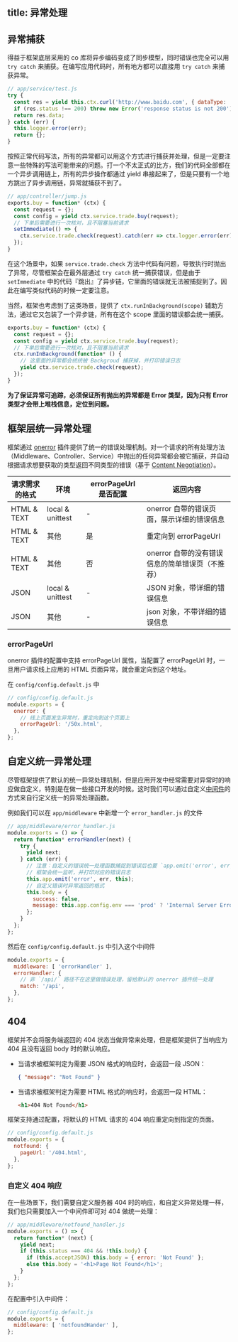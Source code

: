title: 异常处理
---

## 异常捕获

得益于框架底层采用的 co 库将异步编码变成了同步模型，同时错误也完全可以用 `try catch` 来捕获。在编写应用代码时，所有地方都可以直接用 `try catch` 来捕获异常。

```js
// app/service/test.js
try {
  const res = yield this.ctx.curl('http://www.baidu.com', { dataType: 'json' });
  if (res.status !== 200) throw new Error('response status is not 200');
  return res.data;
} catch (err) {
  this.logger.error(err);
  return {};
}
```

按照正常代码写法，所有的异常都可以用这个方式进行捕获并处理，但是一定要注意一些特殊的写法可能带来的问题。打一个不太正式的比方，我们的代码全部都在一个异步调用链上，所有的异步操作都通过 yield 串接起来了，但是只要有一个地方跳出了异步调用链，异常就捕获不到了。

```js
// app/controller/jump.js
exports.buy = function* (ctx) {
  const request = {};
  const config = yield ctx.service.trade.buy(request);
  // 下单后需要进行一次核对，且不阻塞当前请求
  setImmediate(() => {
    ctx.service.trade.check(request).catch(err => ctx.logger.error(err));
  });
}
```

在这个场景中，如果 `service.trade.check` 方法中代码有问题，导致执行时抛出了异常，尽管框架会在最外层通过 `try catch` 统一捕获错误，但是由于 `setImmediate` 中的代码『跳出』了异步链，它里面的错误就无法被捕捉到了。因此在编写类似代码的时候一定要注意。

当然，框架也考虑到了这类场景，提供了 `ctx.runInBackground(scope)` 辅助方法，通过它又包装了一个异步链，所有在这个 scope 里面的错误都会统一捕获。

```js
exports.buy = function* (ctx) {
  const request = {};
  const config = yield ctx.service.trade.buy(request);
  // 下单后需要进行一次核对，且不阻塞当前请求
  ctx.runInBackground(function* () {
    // 这里面的异常都会统统被 Backgroud 捕获掉，并打印错误日志
    yield ctx.service.trade.check(request);
  });
}
```

**为了保证异常可追踪，必须保证所有抛出的异常都是 Error 类型，因为只有 Error 类型才会带上堆栈信息，定位到问题。**

## 框架层统一异常处理

框架通过 [onerror]() 插件提供了统一的错误处理机制。对一个请求的所有处理方法（Middleware、Controller、Service）中抛出的任何异常都会被它捕获，并自动根据请求想要获取的类型返回不同类型的错误（基于 [Content Negotiation](https://tools.ietf.org/html/rfc7231#section-5.3.2)）。

| 请求需求的格式 | 环境 | errorPageUrl 是否配置 | 返回内容 |
|-------------|------|----------------------|--------|
| HTML & TEXT | local & unittest | - | onerror 自带的错误页面，展示详细的错误信息 |
| HTML & TEXT | 其他 | 是 | 重定向到 errorPageUrl |
| HTML & TEXT | 其他 | 否 | onerror 自带的没有错误信息的简单错误页（不推荐） |
| JSON | local & unittest | - | JSON 对象，带详细的错误信息 |
| JSON | 其他 | - | json 对象，不带详细的错误信息 |

### errorPageUrl

onerror 插件的配置中支持 errorPageUrl 属性，当配置了 errorPageUrl 时，一旦用户请求线上应用的 HTML 页面异常，就会重定向到这个地址。

在 `config/config.default.js` 中

```js
// config/config.default.js
module.exports = {
  onerror: {
    // 线上页面发生异常时，重定向到这个页面上
    errorPageUrl: '/50x.html',
  },
};
```

## 自定义统一异常处理

尽管框架提供了默认的统一异常处理机制，但是应用开发中经常需要对异常时的响应做自定义，特别是在做一些接口开发的时候。这时我们可以通过自定义[中间件](../basics/middleware.md)的方式来自行定义统一的异常处理函数。

例如我们可以在 `app/middleware` 中新增一个 `error_handler.js` 的文件

```js
// app/middleware/error_handler.js
module.exports = () => {
  return function* errorHandler(next) {
    try {
      yield next;
    } catch (err) {
      // 注意：自定义的错误统一处理函数捕捉到错误后也要 `app.emit('error', err, this)`
      // 框架会统一监听，并打印对应的错误日志
      this.app.emit('error', err, this);
      // 自定义错误时异常返回的格式
      this.body = {
        success: false,
        message: this.app.config.env === 'prod' ? 'Internal Server Error' : err.message,
      };
    }
  };
};
```

然后在 `config/config.default.js` 中引入这个中间件

```js
module.exports = {
  middleware: [ 'errorHandler' ],
  errorHandler: {
    // 非 `/api/` 路径不在这里做错误处理，留给默认的 onerror 插件统一处理
    match: '/api',
  },
};
```

## 404

框架并不会将服务端返回的 404 状态当做异常来处理，但是框架提供了当响应为 404 且没有返回 body 时的默认响应。

- 当请求被框架判定为需要 JSON 格式的响应时，会返回一段 JSON：

  ```json
  { "message": "Not Found" }
  ```

- 当请求被框架判定为需要 HTML 格式的响应时，会返回一段 HTML：

  ```html
  <h1>404 Not Found</h1>
  ```

框架支持通过配置，将默认的 HTML 请求的 404 响应重定向到指定的页面。

```js
// config/config.default.js
module.exports = {
  notfound: {
    pageUrl: '/404.html',
  },
};
```

### 自定义 404 响应

在一些场景下，我们需要自定义服务器 404 时的响应，和自定义异常处理一样，我们也只需要加入一个中间件即可对 404 做统一处理：

```js
// app/middleware/notfound_handler.js
module.exports = () => {
  return function* (next) {
    yield next;
    if (this.status === 404 && !this.body) {
      if (this.acceptJSON) this.body = { error: 'Not Found' };
      else this.body = '<h1>Page Not Found</h1>';
    }
  };
};
```

在配置中引入中间件：

```js
// config/config.default.js
module.exports = {
  middleware: [ 'notfoundHander' ],
};
```
